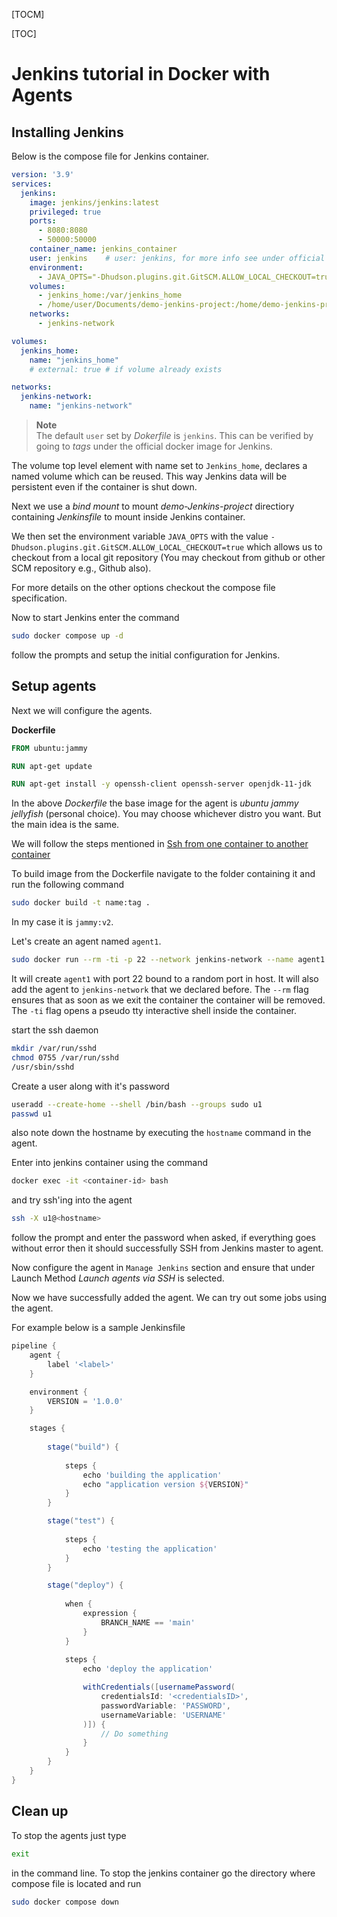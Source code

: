 [TOCM]

[TOC]

# Jenkins tutorial in Docker with Agents

## Installing Jenkins

Below is the compose file for Jenkins container. 

```YAML
version: '3.9'
services: 
  jenkins:
    image: jenkins/jenkins:latest
    privileged: true
    ports:
      - 8080:8080
      - 50000:50000
    container_name: jenkins_container
    user: jenkins    # user: jenkins, for more info see under official docker image -> tags -> latest -> USER variable
    environment:
      - JAVA_OPTS="-Dhudson.plugins.git.GitSCM.ALLOW_LOCAL_CHECKOUT=true"
    volumes:
      - jenkins_home:/var/jenkins_home
      - /home/user/Documents/demo-jenkins-project:/home/demo-jenkins-project:ro
    networks:
      - jenkins-network

volumes:
  jenkins_home:
    name: "jenkins_home"
    # external: true # if volume already exists

networks:
  jenkins-network:
    name: "jenkins-network"
```

> **Note**  
The default `user` set by _Dokerfile_ is `jenkins`. This can be verified by going to _tags_ under the official docker image for Jenkins. 

The volume top level element with name set to `Jenkins_home`, declares a named volume which can be reused. This way Jenkins data will be persistent even if the container is shut down. 

Next we use a _bind mount_ to mount _demo-Jenkins-project_ directiory containing _Jenkinsfile_ to mount inside Jenkins container. 

We then set the environment variable `JAVA_OPTS` with the value `-Dhudson.plugins.git.GitSCM.ALLOW_LOCAL_CHECKOUT=true` which allows us to checkout from a local git repository (You may checkout from github or other SCM repository e.g., Github also).

For more details on the other options checkout the compose file specification. 

Now to start Jenkins enter the command 
```bash
sudo docker compose up -d
```

follow the prompts and setup the initial configuration for Jenkins. 

## Setup agents

Next we will configure the agents.  

**Dockerfile**
```dockerfile
FROM ubuntu:jammy

RUN apt-get update

RUN apt-get install -y openssh-client openssh-server openjdk-11-jdk
```
In the above *Dockerfile* the base image for the agent is *ubuntu jammy jellyfish* (personal choice). You may choose whichever distro you want. But the main idea is the same.  

We will follow the steps mentioned in [Ssh from one container to another container](https://stackoverflow.com/questions/53984274/ssh-from-one-container-to-another-container)

To build image from the Dockerfile navigate to the folder containing it and run the following command
```bash
sudo docker build -t name:tag .
```

In my case it is `jammy:v2`. 

Let's create an agent named `agent1`.  

```bash
sudo docker run --rm -ti -p 22 --network jenkins-network --name agent1 jammy:v2 bash
```

It will create `agent1` with port 22 bound to a random port in host. It will also add the agent to `jenkins-network` that we declared before. The `--rm` flag ensures that as soon as we exit the container the container will be removed. The `-ti` flag opens a pseudo tty interactive shell inside the container.  

start the ssh daemon 
```bash
mkdir /var/run/sshd
chmod 0755 /var/run/sshd
/usr/sbin/sshd
```

Create a user along with it's password
```bash
useradd --create-home --shell /bin/bash --groups sudo u1
passwd u1
```

also note down the hostname by executing the `hostname` command in the agent.  

Enter into jenkins container using the command
```bash
docker exec -it <container-id> bash
```

and try ssh'ing into the agent 
```bash
ssh -X u1@<hostname>
```

follow the prompt and enter the password when asked, if everything goes without error then it should successfully SSH from Jenkins master to agent. 

Now configure the agent in `Manage Jenkins` section and ensure that under Launch Method _Launch agents via SSH_ is selected. 

Now we have successfully added the agent. We can try out some jobs using the agent. 

For example below is a sample Jenkinsfile

```groovy
pipeline {
    agent {
        label '<label>'
    }

    environment {
        VERSION = '1.0.0'
    }

    stages {
    
        stage("build") {
            
            steps {
                echo 'building the application'
                echo "application version ${VERSION}"
            }
        }

        stage("test") {
            
            steps {
                echo 'testing the application'
            }
        }

        stage("deploy") {
        
            when {
                expression {
                    BRANCH_NAME == 'main'
                }
            }
            
            steps {
                echo 'deploy the application'

                withCredentials([usernamePassword(
                    credentialsId: '<credentialsID>',
                    passwordVariable: 'PASSWORD',
                    usernameVariable: 'USERNAME' 
                )]) {
                    // Do something 
                }
            }
        }
    }
}
```

## Clean up
To stop the agents just type 
```bash
exit
```
in the command line.
To stop the jenkins container go the directory where compose file is located and run
```bash
sudo docker compose down
```
